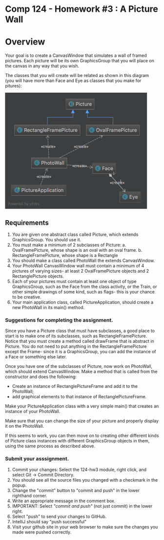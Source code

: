 Comp 124 - Homework #3 : A Picture Wall
===

# Overview

Your goal is to create a CanvasWindow that simulates a wall of 
framed pictures. Each picture will be its own GraphicsGroup
that you will place on the canvas in any way that you wish.

The classes that you will create will be related as shown in this diagram (you will have more
than Face and Eye as classes that you make for pitures):

![Class Diagram](photoWall_class_diagram.png)

## Requirements

1. You are given one abstract class called Picture, which extends GraphicsGroup. 
You should use it.
2. You must make a minimum of 2 subclasses of Picture:
    a. OvalFramePicture, whose shape is an oval with an oval frame.
    b. RectangleFramePicture, whose shape is a Rectangle
3. You should make a class called PhotoWall the extends CanvasWindow. 
4. Your PhotoWall CanvasWindow wall must contain a minimum of 4 pictures of varying sizes-
at least 2 OvalFramePicture objects and 2 RectanglePicture objects.
5. Each of your pictures must contain at least one object of type GraphicsGroup, such as the
Face from the class activity, or the Train, or other simple drawings of some kind, such as flags-
this is your chance to be creative.
6. Your main application class, called PictureApplication, should create a new
PhotoWall in its main() method.

### Suggestions for completing the assignment.

Since you have a Picture class that must have subclasses, a good place to start is to
make one of its subclasses, such as RectangleFramePicture. Notice that you must create
a method called drawFrame that is abstract in Picture. You do not need to put anything in 
the RectangleFramePicture except the Frame- since it is a GraphicsGroup, you can add
the instance of a Face or something else later.

Once you have one of the subclasses of Picture, now work on PhotoWall, which should extend
CanvasWindow. Make a method that is called from the constructor and does the following:
- Create an instance of RectanglePictureFrame and add it to the PhotoWall;
- add graphical elements to that instance of RectanglePictureFrame.

Make your PictureApplication class with a very simple main() that creates an instance of your
PhotoWall.

Make sure that you can change the size of your picture and properly display it on the
PhotoWall.

If this seems to work, you can then move on to creating other different kinds of Picture
class instances with different GraphicsGroup objects in them, using the same process as 
described above.

### Submit your asssignment.
1. Commit your changes: Select the 124-hw3 module, right click, and select Git -> Commit Directory.
2. You should see all the source files you changed with a checkmark in the popup.
3. Change the "commit" button to "commit and push" in the lower righthand corner.
4. Write an appropriate message in the comment box.
5. IMPORTANT: Select *"commit and push"* (not just commit) in the lower right.
6. Select "push" to send your changes to GitHub.
7. IntelliJ should say "push successful"
8. Visit your github site in your web browser to make sure the changes you made were pushed correctly.
